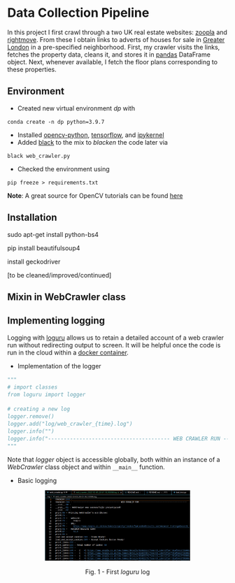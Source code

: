 # Data Collection Pipeline

In this project I first crawl through a two UK real estate websites: [zoopla](https://www.zoopla.co.uk/) and [rightmove](https://www.rightmove.co.uk/). From these I obtain links to adverts of houses for sale in [Greater London](https://en.wikipedia.org/wiki/Greater_London) in a pre-specified neighborhood. First, my crawler visits the links, fetches the property data, cleans it, and stores it in [pandas](https://pandas.pydata.org/) DataFrame object. Next, whenever available, I fetch the floor plans corresponding to these properties. 

## Environment

- Created new virtual environment <em>dp</em> with
```conda
conda create -n dp python=3.9.7
```
- Installed [opencv-python](https://pypi.org/project/opencv-python/), 
[tensorflow](https://www.tensorflow.org/learn),
and [ipykernel](https://pypi.org/project/ipykernel/)
- Added [black](https://pypi.org/project/black/) to the mix to *blacken* the code later via
```black
black web_crawler.py
```
- Checked the environment using
```pip
pip freeze > requirements.txt
```
**Note**: A great source for OpenCV tutorials can be found [here](https://docs.opencv.org/4.x/d6/d00/tutorial_py_root.html)

## Installation

sudo apt-get install python-bs4

pip install beautifulsoup4

install geckodriver

[to be cleaned/improved/continued]

## Mixin in WebCrawler class

## Implementing logging

Logging with [loguru](https://loguru.readthedocs.io/en/stable/) allows us to retain a detailed account of a web crawler run without redirecting output to screen. It will be helpful once the code is run in the cloud
within a [docker container](https://www.docker.com/resources/what-container/).

- Implementation of the logger
```python
"""
# import classes
from loguru import logger

# creating a new log
logger.remove()
logger.add("log/web_crawler_{time}.log")
logger.info("")
logger.info("--------------------------------------- WEB CRAWLER RUN --------------------------------------- ")
"""
```
Note that <em>logger</em> object is accessible globally, both within an instance of a <em>WebCrawler</em> class object and within ```__main__``` function. 
- Basic logging
<p align="center" width="100%">
    <img width="66%" src="https://github.com/PiotrZJelonek/DataCollectionPipeline/blob/develop/pics/logging.png?raw=true">
</p> 
<p align = "center">
Fig. 1 - First <em>loguru</em> log 
</p>